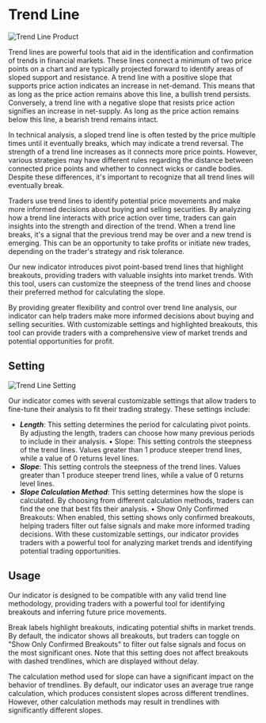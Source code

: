 # Trend Line

![Trend Line Product](/img/trend-line/overview.png)

Trend lines are powerful tools that aid in the identification and confirmation of trends in financial markets. These lines connect a minimum of two price points on a chart and are typically projected forward to identify areas of sloped support and resistance. A trend line with a positive slope that supports price action indicates an increase in net-demand. This means that as long as the price action remains above this line, a bullish trend persists. Conversely, a trend line with a negative slope that resists price action signifies an increase in net-supply. As long as the price action remains below this line, a bearish trend remains intact.


In technical analysis, a sloped trend line is often tested by the price multiple times until it eventually breaks, which may indicate a trend reversal. The strength of a trend line increases as it connects more price points. However, various strategies may have different rules regarding the distance between connected price points and whether to connect wicks or candle bodies. Despite these differences, it's important to recognize that all trend lines will eventually break.


Traders use trend lines to identify potential price movements and make more informed decisions about buying and selling securities. By analyzing how a trend line interacts with price action over time, traders can gain insights into the strength and direction of the trend. When a trend line breaks, it's a signal that the previous trend may be over and a new trend is emerging. This can be an opportunity to take profits or initiate new trades, depending on the trader's strategy and risk tolerance.


Our new indicator introduces pivot point-based trend lines that highlight breakouts, providing traders with valuable insights into market trends. With this tool, users can customize the steepness of the trend lines and choose their preferred method for calculating the slope.


By providing greater flexibility and control over trend line analysis, our indicator can help traders make more informed decisions about buying and selling securities. With customizable settings and highlighted breakouts, this tool can provide traders with a comprehensive view of market trends and potential opportunities for profit.


## Setting

![Trend Line Setting](/img/trend-line/setting.png)

Our indicator comes with several customizable settings that allow traders to fine-tune their analysis to fit their trading strategy. These settings include:
- **_Length_**: This setting determines the period for calculating pivot points. By adjusting the length, traders can choose how many previous periods to include in their analysis. • Slope: This setting controls the steepness of the trend lines. Values greater than 1 produce steeper trend lines, while a value of 0 returns level lines.
- **_Slope_**: This setting controls the steepness of the trend lines. Values greater than 1 produce steeper trend lines, while a value of 0 returns level lines.
- **_Slope Calculation Method_**: This setting determines how the slope is calculated. By choosing from different calculation methods, traders can find the one that best fits their analysis. • Show Only Confirmed Breakouts: When enabled, this setting shows only confirmed breakouts, helping traders filter out false signals and make more informed trading decisions. With these customizable settings, our indicator provides traders with a powerful tool for analyzing market trends and identifying potential trading opportunities.


## Usage
Our indicator is designed to be compatible with any valid trend line methodology, providing traders with a powerful tool for identifying breakouts and inferring future price movements.

Break labels highlight breakouts, indicating potential shifts in market trends. By default, the indicator shows all breakouts, but traders can toggle on "Show Only Confirmed Breakouts" to filter out false signals and focus on the most significant ones. Note that this setting does not affect breakouts with dashed trendlines, which are displayed without delay.


The calculation method used for slope can have a significant impact on the behavior of trendlines. By default, our indicator uses an average true range calculation, which produces consistent slopes across different trendlines. However, other calculation methods may result in trendlines with significantly different slopes.